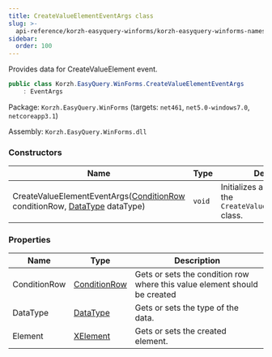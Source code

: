 ```yaml
---
title: CreateValueElementEventArgs class
slug: >-
  api-reference/korzh-easyquery-winforms/korzh-easyquery-winforms-namespace/createvalueelementeventargs-class
sidebar:
  order: 100
---
```


Provides data for CreateValueElement event.
```csharp
public class Korzh.EasyQuery.WinForms.CreateValueElementEventArgs
    : EventArgs

```
Package: `Korzh.EasyQuery.WinForms` (targets: `net461`, `net5.0-windows7.0`, `netcoreapp3.1`)

Assembly: `Korzh.EasyQuery.WinForms.dll`

### Constructors

| Name | Type | Description | 
| --- | --- | --- | 
| CreateValueElementEventArgs([ConditionRow](///////////////easyquery/docs/api-reference/korzh-easyquery-winforms/korzh-easyquery-winforms-namespace/conditionrow-class) conditionRow, [DataType](///////////////easyquery/docs/api-reference/easydata-core/easydata-namespace/datatype-enum) dataType) | `void` | Initializes a new instance of the `CreateValueElementEventArgs` class. | 


### Properties

| Name | Type | Description | 
| --- | --- | --- | 
| ConditionRow | [ConditionRow](///////////////easyquery/docs/api-reference/korzh-easyquery-winforms/korzh-easyquery-winforms-namespace/conditionrow-class) | Gets or sets the condition row where this value element should be created | 
| DataType | [DataType](///////////////easyquery/docs/api-reference/easydata-core/easydata-namespace/datatype-enum) | Gets or sets the type of the data. | 
| Element | [XElement](///////////////easyquery/docs/api-reference/korzh-easyquery-winforms/korzh-easyquery-winforms-namespace/xelement-class) | Gets or sets the created element. |
